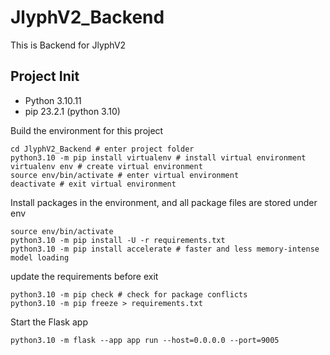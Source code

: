 # JlyphV2_Backend
This is Backend for JlyphV2
## Project Init
- Python 3.10.11
- pip 23.2.1 (python 3.10)

Build the environment for this project
```shell
cd JlyphV2_Backend # enter project folder
python3.10 -m pip install virtualenv # install virtual environment
virtualenv env # create virtual environment
source env/bin/activate # enter virtual environment
deactivate # exit virtual environment
```

Install packages in the environment, and all package files are stored under env
```shell
source env/bin/activate
python3.10 -m pip install -U -r requirements.txt
python3.10 -m pip install accelerate # faster and less memory-intense model loading
```

update the requirements before exit
```shell
python3.10 -m pip check # check for package conflicts
python3.10 -m pip freeze > requirements.txt
```

Start the Flask app
```shell
python3.10 -m flask --app app run --host=0.0.0.0 --port=9005
```